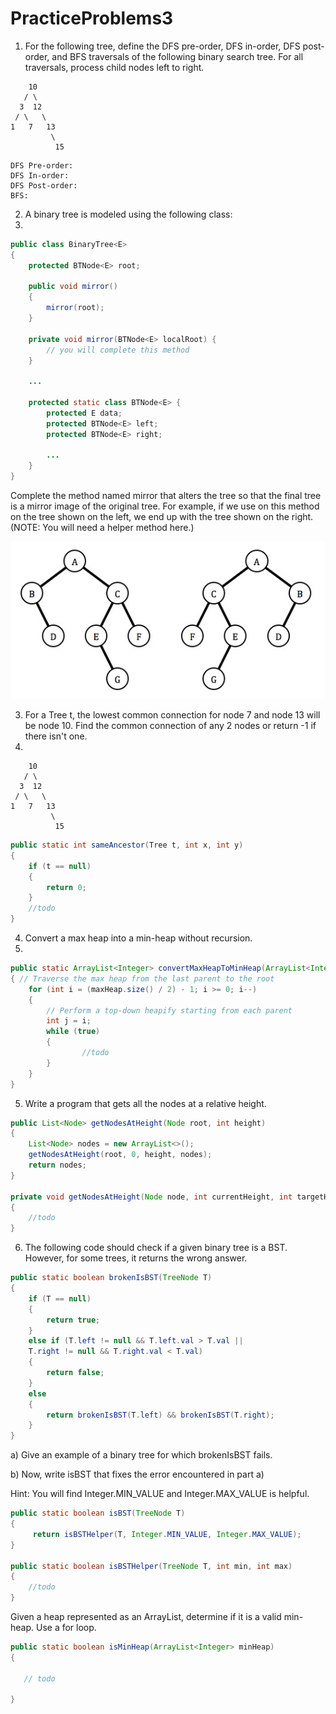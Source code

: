 # PracticeProblems3

1) For the following tree, define the DFS pre-order, DFS in-order, DFS post-order, and BFS traversals of the following binary search tree. For all traversals, process child nodes left to right.

```text
    10
   / \
  3  12
 / \   \
1   7   13
         \
          15

```
```text
DFS Pre-order: 
DFS In-order: 
DFS Post-order: 
BFS:
```

2) A binary tree is modeled using the following class:
3) 
```java
public class BinaryTree<E> 
{
    protected BTNode<E> root;

    public void mirror() 
    {
        mirror(root);
    }
    
    private void mirror(BTNode<E> localRoot) {
        // you will complete this method
    }

    ...

    protected static class BTNode<E> {
        protected E data;
        protected BTNode<E> left;
        protected BTNode<E> right;

        ...
    }
}
```

Complete the method named mirror that alters the tree so that the final tree is a mirror image of the original tree. For example, if we use on this method on the tree shown on the left, we end up with the tree shown on the right. (NOTE: You will need a helper method here.)

![mirror](quiz3a.jpg)


3) For a Tree t, the lowest common connection for node 7 and node 13 will be node 10. Find the common connection of any 2 nodes or return -1 if there isn't one.
4) 
```text
    10
   / \
  3  12
 / \   \
1   7   13
         \
          15

```

```java
public static int sameAncestor(Tree t, int x, int y) 
{
    if (t == null) 
    {
        return 0;
    }
    //todo
}

```

4) Convert a max heap into a min-heap without recursion.
5) 
```java
public static ArrayList<Integer> convertMaxHeapToMinHeap(ArrayList<Integer> maxHeap) 
{ // Traverse the max heap from the last parent to the root
    for (int i = (maxHeap.size() / 2) - 1; i >= 0; i--) 
    {
        // Perform a top-down heapify starting from each parent
        int j = i;
        while (true) 
        {
                //todo
        }
    }
}
```



5) Write a program that gets all the nodes at a relative height.

```java
public List<Node> getNodesAtHeight(Node root, int height) 
{
    List<Node> nodes = new ArrayList<>();
    getNodesAtHeight(root, 0, height, nodes);
    return nodes;
}

private void getNodesAtHeight(Node node, int currentHeight, int targetHeight, List<Node> nodes) 
{
    //todo
}
```


6) The following code should check if a given binary tree is a BST. However, for some trees, it
returns the wrong answer.

```java
public static boolean brokenIsBST(TreeNode T) 
{
    if (T == null) 
    {
        return true;
    } 
    else if (T.left != null && T.left.val > T.val ||
    T.right != null && T.right.val < T.val) 
    {
        return false;
    } 
    else 
    {
        return brokenIsBST(T.left) && brokenIsBST(T.right);
    }
}
```

a) Give an example of a binary tree for which brokenIsBST fails.

b) Now, write isBST that fixes the error encountered in part a)

Hint: You will find Integer.MIN_VALUE and Integer.MAX_VALUE is helpful.

```java
public static boolean isBST(TreeNode T) 
{
     return isBSTHelper(T, Integer.MIN_VALUE, Integer.MAX_VALUE);
}

public static boolean isBSTHelper(TreeNode T, int min, int max) 
{
    //todo
}
```


Given a heap represented as an ArrayList, determine if it is a valid min-heap. Use a for loop.

```java
public static boolean isMinHeap(ArrayList<Integer> minHeap) 
{
    
   // todo
    
}
```
